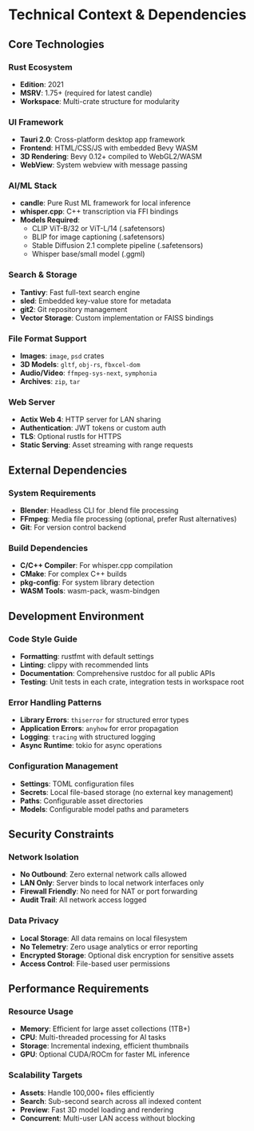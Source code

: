 # Technical Context & Dependencies

## Core Technologies

### Rust Ecosystem
- **Edition**: 2021
- **MSRV**: 1.75+ (required for latest candle)
- **Workspace**: Multi-crate structure for modularity

### UI Framework
- **Tauri 2.0**: Cross-platform desktop app framework
- **Frontend**: HTML/CSS/JS with embedded Bevy WASM
- **3D Rendering**: Bevy 0.12+ compiled to WebGL2/WASM
- **WebView**: System webview with message passing

### AI/ML Stack
- **candle**: Pure Rust ML framework for local inference
- **whisper.cpp**: C++ transcription via FFI bindings
- **Models Required**:
  - CLIP ViT-B/32 or ViT-L/14 (.safetensors)
  - BLIP for image captioning (.safetensors)  
  - Stable Diffusion 2.1 complete pipeline (.safetensors)
  - Whisper base/small model (.ggml)

### Search & Storage
- **Tantivy**: Fast full-text search engine
- **sled**: Embedded key-value store for metadata
- **git2**: Git repository management
- **Vector Storage**: Custom implementation or FAISS bindings

### File Format Support
- **Images**: `image`, `psd` crates
- **3D Models**: `gltf`, `obj-rs`, `fbxcel-dom`
- **Audio/Video**: `ffmpeg-sys-next`, `symphonia`
- **Archives**: `zip`, `tar`

### Web Server
- **Actix Web 4**: HTTP server for LAN sharing
- **Authentication**: JWT tokens or custom auth
- **TLS**: Optional rustls for HTTPS
- **Static Serving**: Asset streaming with range requests

## External Dependencies

### System Requirements
- **Blender**: Headless CLI for .blend file processing
- **FFmpeg**: Media file processing (optional, prefer Rust alternatives)
- **Git**: For version control backend

### Build Dependencies
- **C/C++ Compiler**: For whisper.cpp compilation
- **CMake**: For complex C++ builds
- **pkg-config**: For system library detection
- **WASM Tools**: wasm-pack, wasm-bindgen

## Development Environment

### Code Style Guide
- **Formatting**: rustfmt with default settings
- **Linting**: clippy with recommended lints
- **Documentation**: Comprehensive rustdoc for all public APIs
- **Testing**: Unit tests in each crate, integration tests in workspace root

### Error Handling Patterns
- **Library Errors**: `thiserror` for structured error types
- **Application Errors**: `anyhow` for error propagation
- **Logging**: `tracing` with structured logging
- **Async Runtime**: tokio for async operations

### Configuration Management
- **Settings**: TOML configuration files
- **Secrets**: Local file-based storage (no external key management)
- **Paths**: Configurable asset directories
- **Models**: Configurable model paths and parameters

## Security Constraints

### Network Isolation
- **No Outbound**: Zero external network calls allowed
- **LAN Only**: Server binds to local network interfaces only
- **Firewall Friendly**: No need for NAT or port forwarding
- **Audit Trail**: All network access logged

### Data Privacy
- **Local Storage**: All data remains on local filesystem
- **No Telemetry**: Zero usage analytics or error reporting
- **Encrypted Storage**: Optional disk encryption for sensitive assets
- **Access Control**: File-based user permissions

## Performance Requirements

### Resource Usage
- **Memory**: Efficient for large asset collections (1TB+)
- **CPU**: Multi-threaded processing for AI tasks
- **Storage**: Incremental indexing, efficient thumbnails
- **GPU**: Optional CUDA/ROCm for faster ML inference

### Scalability Targets
- **Assets**: Handle 100,000+ files efficiently
- **Search**: Sub-second search across all indexed content
- **Preview**: Fast 3D model loading and rendering
- **Concurrent**: Multi-user LAN access without blocking
